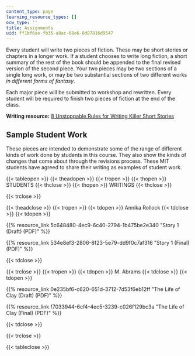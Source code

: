 ```yaml
---
content_type: page
learning_resource_types: []
ocw_type: ''
title: Assignments
uid: ff1bf6ae-fb36-a8ac-68e6-8d87816d9547
---
```


Every student will write two pieces of fiction. These may be short stories or chapters in a longer work. If a student chooses to write long fiction, a short summary of the rest of the book should be appended to the final revised version of the second piece. Your two pieces may be two sections of a single long work, or may be two substantial sections of two different works _in different forms of fantasy_.

Each major piece will be submitted to workshop and rewritten. Every student will be required to finish two pieces of fiction at the end of the class.

**Writing resource:** [8 Unstoppable Rules for Writing Killer Short Stories](http://io9.gizmodo.com/366707/8-unstoppable-rules-for-writing-killer-short-stories)

Sample Student Work
-------------------

These pieces are intended to demonstrate some of the range of different kinds of work done by students in this course. They also show the kinds of changes that come about through the revisions process. These MIT students have agreed to share their writing as examples of student work.

{{< tableopen >}}
{{< theadopen >}}
{{< tropen >}}
{{< thopen >}}
STUDENTS
{{< thclose >}}
{{< thopen >}}
WRITINGS
{{< thclose >}}

{{< trclose >}}

{{< theadclose >}}
{{< tropen >}}
{{< tdopen >}}
Annika Rollock
{{< tdclose >}}
{{< tdopen >}}


{{% resource_link 5c648480-4ec9-6c40-2794-1b475be2e340 "Story 1 (Draft) (PDF)" %}}

{{% resource_link 534e8ef3-2806-8f23-5e79-dd9f0c7af316 "Story 1 (Final) (PDF)" %}}


{{< tdclose >}}

{{< trclose >}}
{{< tropen >}}
{{< tdopen >}}
M. Abrams
{{< tdclose >}}
{{< tdopen >}}


{{% resource_link 0e235bf6-c620-651d-3712-7d53f6eb12ff "The Life of Clay (Draft) (PDF)" %}}

{{% resource_link f7033944-6cf4-4ec5-3239-c026f129bc3a "The Life of Clay (Final) (PDF)" %}}


{{< tdclose >}}

{{< trclose >}}

{{< tableclose >}}